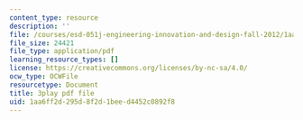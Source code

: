 ```yaml
---
content_type: resource
description: ''
file: /courses/esd-051j-engineering-innovation-and-design-fall-2012/1aa6ff2d295d8f2d1beed4452c0892f8_prmIRgNoexo.pdf
file_size: 24421
file_type: application/pdf
learning_resource_types: []
license: https://creativecommons.org/licenses/by-nc-sa/4.0/
ocw_type: OCWFile
resourcetype: Document
title: 3play pdf file
uid: 1aa6ff2d-295d-8f2d-1bee-d4452c0892f8
---
```

